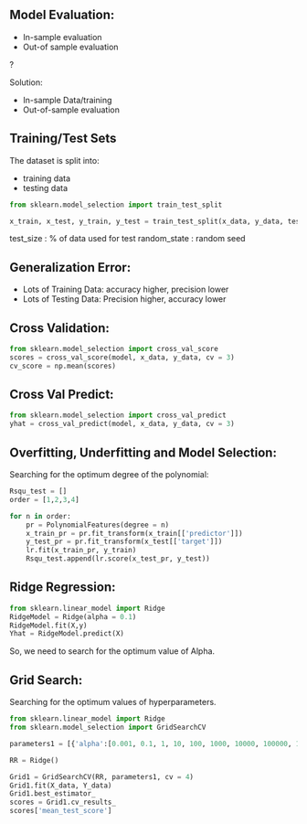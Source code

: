 ## Model Evaluation:

- In-sample evaluation
- Out-of sample evaluation

?

Solution: 

- In-sample Data/training
- Out-of-sample evaluation

## Training/Test Sets

The dataset is split into:

- training data
- testing data

```python
from sklearn.model_selection import train_test_split

x_train, x_test, y_train, y_test = train_test_split(x_data, y_data, test_size = 0.3, random_state = 0)
```

test_size : % of data used for test
random_state : random seed

## Generalization Error:

- Lots of Training Data: accuracy higher, precision lower
- Lots of Testing Data: Precision higher, accuracy lower

## Cross Validation:

```python
from sklearn.model_selection import cross_val_score
scores = cross_val_score(model, x_data, y_data, cv = 3)
cv_score = np.mean(scores)
```

## Cross Val Predict:

```python
from sklearn.model_selection import cross_val_predict
yhat = cross_val_predict(model, x_data, y_data, cv = 3)
```

## Overfitting, Underfitting and Model Selection:

Searching for the optimum degree of the polynomial:

```python
Rsqu_test = []
order = [1,2,3,4]

for n in order:
    pr = PolynomialFeatures(degree = n)
    x_train_pr = pr.fit_transform(x_train[['predictor']])
    y_test_pr = pr.fit_transform(x_test[['target']])
    lr.fit(x_train_pr, y_train)
    Rsqu_test.append(lr.score(x_test_pr, y_test))

```

## Ridge Regression:

```python
from sklearn.linear_model import Ridge
RidgeModel = Ridge(alpha = 0.1)
RidgeModel.fit(X,y)
Yhat = RidgeModel.predict(X)
```
So, we need to search for the optimum value of Alpha.


## Grid Search:

Searching for the optimum values of hyperparameters.

```python
from sklearn.linear_model import Ridge
from sklearn.model_selection import GridSearchCV

parameters1 = [{'alpha':[0.001, 0.1, 1, 10, 100, 1000, 10000, 100000, 100000], 'normalize':[True, False]}]

RR = Ridge()

Grid1 = GridSearchCV(RR, parameters1, cv = 4)
Grid1.fit(X_data, Y_data)
Grid1.best_estimator_
scores = Grid1.cv_results_
scores['mean_test_score']
```